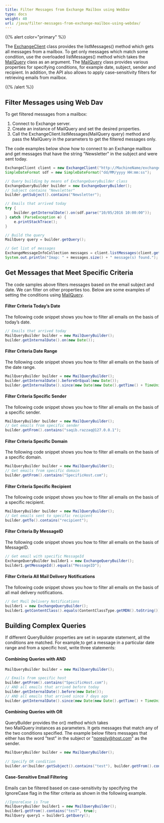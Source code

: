 ```yaml
---
title: Filter Messages from Exchange Mailbox using WebDav
type: docs
weight: 40
url: /java/filter-messages-from-exchange-mailbox-using-webdav/
---
```


{{% alert color="primary" %}} 

The [ExchangeClient](http://www.aspose.com/api/java/email/com.aspose.email/classes/ExchangeClient) class provides the listMessages() method which gets all messages from a mailbox. To get only messages which match some condition, use the overloaded listMessages() method which takes the [MailQuery](http://www.aspose.com/api/java/email/com.aspose.email/classes/MailQuery) class as an argument. The [MailQuery](http://www.aspose.com/api/java/email/com.aspose.email/classes/MailQuery) class provides various properties for specifying conditions, for example date, subject, sender and recipient. In addition, the API also allows to apply case-sensitivity filters for retrieving emails from mailbox.

{{% /alert %}} 
## **Filter Messages using Web Dav**
To get filtered messages from a mailbox:

1. Connect to Exchange server.
1. Create an instance of MailQuery and set the desired properties.
1. Call the ExchangeClient.listMessages(MailQuery query) method and pass the MailQuery in the parameters to get the filtered messages only.

The code examples below show how to connect to an Exchange mailbox and get messages that have the string "Newsletter" in the subject and were sent today.


~~~Java
ExchangeClient client = new ExchangeClient("http://MachineName/exchange/Username", "username", "password", "domain");
SimpleDateFormat sdf = new SimpleDateFormat("dd/MM/yyyy HH:mm:ss");

// Query building by means of ExchangeQueryBuilder class
ExchangeQueryBuilder builder = new ExchangeQueryBuilder();
// Subject contains "Newsletter"
builder.getSubject().contains("Newsletter");

// Emails that arrived today
try {
	builder.getInternalDate().on(sdf.parse("10/05/2016 10:00:00"));
} catch (ParseException e) {
	e.printStackTrace();
}

// Build the query
MailQuery query = builder.getQuery();

// Get list of messages
ExchangeMessageInfoCollection messages = client.listMessages(client.getMailboxInfo().getInboxUri(), query, false);
System.out.println("Imap: " + messages.size() + " message(s) found.");
~~~
## **Get Messages that Meet Specific Criteria**
The code samples above filters messages based on the email subject and date. We can filter on other properties too. Below are some examples of setting the conditions using [MailQuery](http://www.aspose.com/api/java/email/com.aspose.email/classes/MailQuery).
#### **Filter Criteria Today’s Date**
The following code snippet shows you how to filter all emails on the basis of today’s date.


~~~Java
// Emails that arrived today
MailQueryBuilder builder = new MailQueryBuilder();
builder.getInternalDate().on(new Date());
~~~
#### **Filter Criteria Date Range**
The following code snippet shows you how to filter all emails on the basis of the date range.


~~~Java
MailQueryBuilder builder = new MailQueryBuilder();
builder.getInternalDate().beforeOrEqual(new Date());
builder.getInternalDate().since(new Date(new Date().getTime() + TimeUnit.DAYS.toDays(1)));
~~~
#### **Filter Criteria Specific Sender**
The following code snippet shows you how to filter all emails on the basis of a specific sender.


~~~Java
MailQueryBuilder builder = new MailQueryBuilder();
// Get emails from specific sender
builder.getFrom().contains("saqib.razzaq@127.0.0.1");
~~~
#### **Filter Criteria Specific Domain**
The following code snippet shows you how to filter all emails on the basis of a specific domain.


~~~Java
MailQueryBuilder builder = new MailQueryBuilder();
// Get emails from specific domain
builder.getFrom().contains("SpecificHost.com");
~~~
#### **Filter Criteria Specific Recipient**
The following code snippet shows you how to filter all emails on the basis of a specific recipient.


~~~Java
MailQueryBuilder builder = new MailQueryBuilder();
// Get emails sent to specific recipient
builder.getTo().contains("recipient");
~~~
#### **Filter Criteria By MessageID**
The following code snippet shows you how to filter all emails on the basis of MessageID.


~~~Java
// Get email with specific MessageId
ExchangeQueryBuilder builder1 = new ExchangeQueryBuilder();
builder1.getMessageId().equals("MessageID");
~~~
#### **Filter Criteria All Mail Delivery Notifications**
The following code snippet shows you how to filter all emails on the basis of all mail delivery notifications.


~~~Java
// Get Mail Delivery Notifications
builder1 = new ExchangeQueryBuilder();
builder1.getContentClass().equals(ContentClassType.getMDN().toString());
~~~
## **Building Complex Queries**
If different QueryBuilder properties are set in separate statement, all the conditions are matched. For example,to get a message in a particular date range and from a specific host, write three statements:
#### **Combining Queries with AND**


~~~Java
MailQueryBuilder builder = new MailQueryBuilder();

// Emails from specific host
builder.getFrom().contains("SpecificHost.com");
// AND all emails that arrived before today
builder.getInternalDate().before(new Date());
// AND all emails that arrived since 7 days ago
builder.getInternalDate().since(new Date(new Date().getTime() + TimeUnit.DAYS.toDays(-7)));
~~~
#### **Combining Queries with OR**
QueryBuilder provides the or() method which takes two MailQuery instances as parameters. It gets messages that match any of the two conditions specified. The example below filters messages that either has the word "test" in the subject or "noreply@host.com" as the sender.


~~~Java
MailQueryBuilder builder = new MailQueryBuilder();
		
// Specify OR condition
builder.or(builder.getSubject().contains("test"), builder.getFrom().contains("noreply@host.com"));
~~~
#### **Case-Sensitive Email Filtering**
Emails can be filtered based on case-sensitivity by specifying the IgnoreCase flag in the filter criteria as shown in the following example.


~~~Java
//IgnoreCase is True
MailQueryBuilder builder1 = new MailQueryBuilder();
builder1.getFrom().contains("tesT", true);
MailQuery query1 = builder1.getQuery();
~~~
